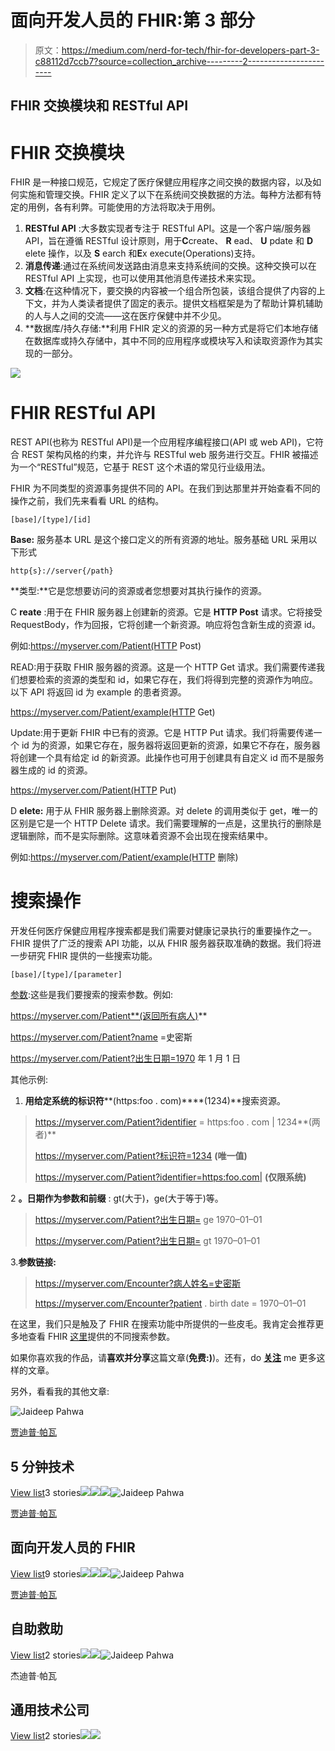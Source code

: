 # 面向开发人员的 FHIR:第 3 部分

> 原文：<https://medium.com/nerd-for-tech/fhir-for-developers-part-3-c88112d7ccb7?source=collection_archive---------2----------------------->

## FHIR 交换模块和 RESTful API

# FHIR 交换模块

FHIR 是一种接口规范，它规定了医疗保健应用程序之间交换的数据内容，以及如何实施和管理交换。FHIR 定义了以下在系统间交换数据的方法。每种方法都有特定的用例，各有利弊。可能使用的方法将取决于用例。

1.  **RESTful API** :大多数实现者专注于 RESTful API。这是一个客户端/服务器 API，旨在遵循 RESTful 设计原则，用于**C**create、 **R** ead、 **U** pdate 和 **D** elete 操作，以及 **S** earch 和**E**x execute(Operations)支持。
2.  **消息传递**:通过在系统间发送路由消息来支持系统间的交换。这种交换可以在 RESTful API 上实现，也可以使用其他消息传递技术来实现。
3.  **文档**:在这种情况下，要交换的内容被一个组合所包装，该组合提供了内容的上下文，并为人类读者提供了固定的表示。提供文档框架是为了帮助计算机辅助的人与人之间的交流——这在医疗保健中并不少见。
4.  **数据库/持久存储:**利用 FHIR 定义的资源的另一种方式是将它们本地存储在数据库或持久存储中，其中不同的应用程序或模块写入和读取资源作为其实现的一部分。

![](img/c2764f3f1c7afbf7e457cf67f73a651a.png)

# FHIR RESTful API

REST API(也称为 RESTful API)是一个应用程序编程接口(API 或 web API)，它符合 REST 架构风格的约束，并允许与 RESTful web 服务进行交互。FHIR 被描述为一个“RESTful”规范，它基于 REST 这个术语的常见行业级用法。

FHIR 为不同类型的资源事务提供不同的 API。在我们到达那里并开始查看不同的操作之前，我们先来看看 URL 的结构。

```
[base]/[type]/[id]
```

**Base:** 服务基本 URL 是这个接口定义的所有资源的地址。服务基础 URL 采用以下形式

```
http{s}://server{/path}
```

**类型:**它是您想要访问的资源或者您想要对其执行操作的资源。

C **reate** :用于在 FHIR 服务器上创建新的资源。它是 **HTTP Post** 请求。它将接受 RequestBody，作为回报，它将创建一个新资源。响应将包含新生成的资源 id。

例如:https://myserver.com/Patient(HTTP Post)

READ:用于获取 FHIR 服务器的资源。这是一个 HTTP Get 请求。我们需要传递我们想要检索的资源的类型和 id，如果它存在，我们将得到完整的资源作为响应。以下 API 将返回 id 为 example 的患者资源。

https://myserver.com/Patient/example(HTTP Get)

Update:用于更新 FHIR 中已有的资源。它是 HTTP Put 请求。我们将需要传递一个 id 为的资源，如果它存在，服务器将返回更新的资源，如果它不存在，服务器将创建一个具有给定 id 的新资源。此操作也可用于创建具有自定义 id 而不是服务器生成的 id 的资源。

https://myserver.com/Patient(HTTP Put)

D **elete:** 用于从 FHIR 服务器上删除资源。对 delete 的调用类似于 get，唯一的区别是它是一个 HTTP Delete 请求。我们需要理解的一点是，这里执行的删除是逻辑删除，而不是实际删除。这意味着资源不会出现在搜索结果中。

例如:https://myserver.com/Patient/example(HTTP 删除)

# 搜索操作

开发任何医疗保健应用程序搜索都是我们需要对健康记录执行的重要操作之一。FHIR 提供了广泛的搜索 API 功能，以从 FHIR 服务器获取准确的数据。我们将进一步研究 FHIR 提供的一些搜索功能。

```
[base]/[type]/[parameter]
```

[参数](https://myserver.com/Patient/):这些是我们要搜索的搜索参数。例如:

https://myserver.com/Patient**(返回所有病人)**

https://myserver.com/Patient?name =史密斯

https://myserver.com/Patient?出生日期=1970 年 1 月 1 日

其他示例:

1.  **用给定系统的标识符****(https:foo . com)****(1234)**搜索资源。

> https://myserver.com/Patient?identifier = https:foo . com | 1234**(两者)**
> 
> https://myserver.com/Patient?标识符=1234 **(唯一值)**
> 
> https://myserver.com/Patient?identifier=https:foo.com| **(仅限系统)**

2 **。日期作为参数和前缀** : gt(大于)，ge(大于等于)等。

> https://myserver.com/Patient?出生日期= ge 1970–01–01
> 
> https://myserver.com/Patient?出生日期= gt 1970–01–01

3.**参数链接:**

> https://myserver.com/Encounter?病人姓名=史密斯
> 
> https://myserver.com/Encounter?patient . birth date = 1970–01–01

在这里，我们只是触及了 FHIR 在搜索功能中所提供的一些皮毛。我肯定会推荐更多地查看 FHIR [这里](https://www.hl7.org/fhir/search.html)提供的不同搜索参数。

如果你喜欢我的作品，请**喜欢并分享**这篇文章(**免费:)**)。还有，do [**关注**](/@jaideeppahwa1) me 更多这样的文章。

另外，看看我的其他文章:

![Jaideep Pahwa](img/8ecddd40c56ab22f8d22e46eb84085dc.png)

[贾迪普·帕瓦](/@jaideeppahwa1?source=post_page-----c88112d7ccb7--------------------------------)

## 5 分钟技术

[View list](/@jaideeppahwa1/list/5-minutes-tech-c6f26ea4a89c?source=post_page-----c88112d7ccb7--------------------------------)3 stories![](img/44b836fb056b352b71d24d80ea5dae58.png)![](img/1640460e6964a54b2ef94838a37070c2.png)![](img/ad1109593cd4318caaf0ebf73bd2b541.png)![Jaideep Pahwa](img/8ecddd40c56ab22f8d22e46eb84085dc.png)

[贾迪普·帕瓦](/@jaideeppahwa1?source=post_page-----c88112d7ccb7--------------------------------)

## 面向开发人员的 FHIR

[View list](/@jaideeppahwa1/list/fhir-for-developers-ea551cc4840c?source=post_page-----c88112d7ccb7--------------------------------)9 stories![](img/69baf9af856005b059eaa2afda58633e.png)![](img/860b5ffbe20ce4d7ca2a6e8868e3c31c.png)![](img/f911695f9a806c105eff8fac3966ba3e.png)![Jaideep Pahwa](img/8ecddd40c56ab22f8d22e46eb84085dc.png)

[贾迪普·帕瓦](/@jaideeppahwa1?source=post_page-----c88112d7ccb7--------------------------------)

## 自助救助

[View list](/@jaideeppahwa1/list/self-help-942c66816c1d?source=post_page-----c88112d7ccb7--------------------------------)2 stories![](img/1caa702bb1ef13ea85dc5b3eab487300.png)![](img/f605fd6dc16d796d47f5ca4ed1a54278.png)![Jaideep Pahwa](img/8ecddd40c56ab22f8d22e46eb84085dc.png)

杰迪普·帕瓦

## 通用技术公司

[View list](/@jaideeppahwa1/list/general-tech-e702a6db69b5?source=post_page-----c88112d7ccb7--------------------------------)2 stories![](img/818dc6544d8e4d29e50db65eca07f935.png)![](img/c5e98c5b77b4b3cbf5e77f309ce76a95.png)